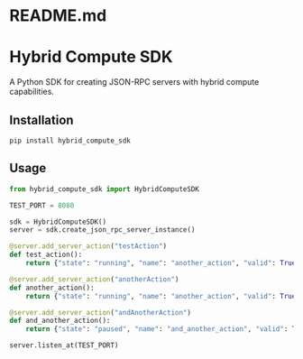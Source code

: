 # README.md
# Hybrid Compute SDK

A Python SDK for creating JSON-RPC servers with hybrid compute capabilities.

## Installation

```
pip install hybrid_compute_sdk
```

## Usage

```python
from hybrid_compute_sdk import HybridComputeSDK

TEST_PORT = 8080

sdk = HybridComputeSDK()
server = sdk.create_json_rpc_server_instance()

@server.add_server_action("testAction")
def test_action():
    return {"state": "running", "name": "another_action", "valid": True}

@server.add_server_action("anotherAction")
def another_action():
    return {"state": "running", "name": "another_action", "valid": True}

@server.add_server_action("andAnotherAction")
def and_another_action():
    return {"state": "paused", "name": "and_another_action", "valid": True}

server.listen_at(TEST_PORT)
```